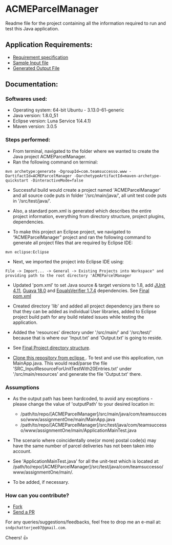 # ACMEParcelManager

Readme file for the project containing all the information required to run and test this Java application.


## Application Requirements:

* [Requirement specification](https://pastebin.com/MDMk1LWJ)
* [Sample Input file](https://pastebin.com/M5Uh5Bz0)
* [Generated Output File](https://pastebin.com/hgJCYUpX)


## Documentation:

### Softwares used:

 * Operating system: 64-bit Ubuntu - 3.13.0-61-generic
 * Java version: 1.8.0_51
 * Eclipse version: Luna Service 1(4.4.1)
 * Maven version: 3.0.5

### Steps performed:

 * From terminal, navigated to the folder where we wanted to create the Java project ACMEParcelManager.
 * Ran the following command on terminal:
```
mvn archetype:generate -DgroupId=com.teamsuccesso.www -DartifactId=ACMEParcelManager -DarchetypeArtifactId=maven-archetype-quickstart -DinteractiveMode=false
```
 
  * Successful build would create a project named 'ACMEParcelManager' and all source code puts in folder '/src/main/java/', all unit test code puts in '/src/test/java/'.

* Also, a standard pom.xml is generated which describes the entire project information, everything from directory structure, project plugins, dependencies.

* To make this project an Eclipse project, we navigated to “ACMEParcelManager” project and ran the following command to generate all project files that are required by Eclipse IDE:

```mvn eclipse:Eclipse```
* Next, we imported the project into Eclipse IDE using:

```File -> Import... -> General -> Existing Projects into Workspace" and providing path to the root directory 'ACMEParcelManager```

* Updated 'pom.xml' to set Java source & target versions to 1.8, add [JUnit 4.11](http://mvnrepository.com/artifact/junit/junit/4.11), [Guava 18.0](https://github.com/google/guava) and [EqualsVerifier 1.7.4](http://www.jqno.nl/equalsverifier/) dependencies. See [Final pom.xml](https://pastebin.com/j8xpYJB2)

* Created directory 'lib' and added all project dependency jars there so that they can be added as individual User libraries, added to Eclipse project build path for any build related issues while testing the application.

* Added the 'resources' directory under '/src/main/' and '/src/test/' because that is where our 'Input.txt' and 'Output.txt' is going to reside.

* See [Final Project directory structure](http://i.imgur.com/CuCmhkC.png).

* [Clone this repository from eclipse ](http://www.vogella.com/tutorials/EclipseGit/article.html#clone_repository). To test and use this application, run MainApp.java. This would read/parse the file 'SRC_InputResourceForUnitTestWith20Entries.txt' under '/src/main/resources' and generate the file 'Output.txt' there.

### Assumptions
* As the output path has been hardcoded, to avoid any exceptions - please change the value of 'outputPath' to your desired location in:
  - /path/to/repo/[ACMEParcelManager]/src/main/java/com/teamsuccesso/www/assignmentOne/main/MainApp.java 
  - /path/to/repo/[ACMEParcelManager]/src/test/java/com/teamsuccesso/www/assignmentOne/main/ApplicationMainTest.java

* The scenario where coincidentally one(or more) postal code(s) may have the same number of parcel deliveries has not been taken into account. 

* See 'ApplicationMainTest.java' for all the unit-test which is located at: /path/to/repo/[ACMEParcelManager]/src/test/java/com/teamsuccesso/www/assignmentOne/main/.

* To be added, if necessary.

### How can you contribute?
* [Fork](https://help.github.com/articles/fork-a-repo)
* [Send a PR](https://help.github.com/articles/using-pull-requests)

For any queries/suggestions/feedbacks, feel free to drop me an e-mail at: `sndpchatterjee07@gmail.com`.

Cheers! :+1:
